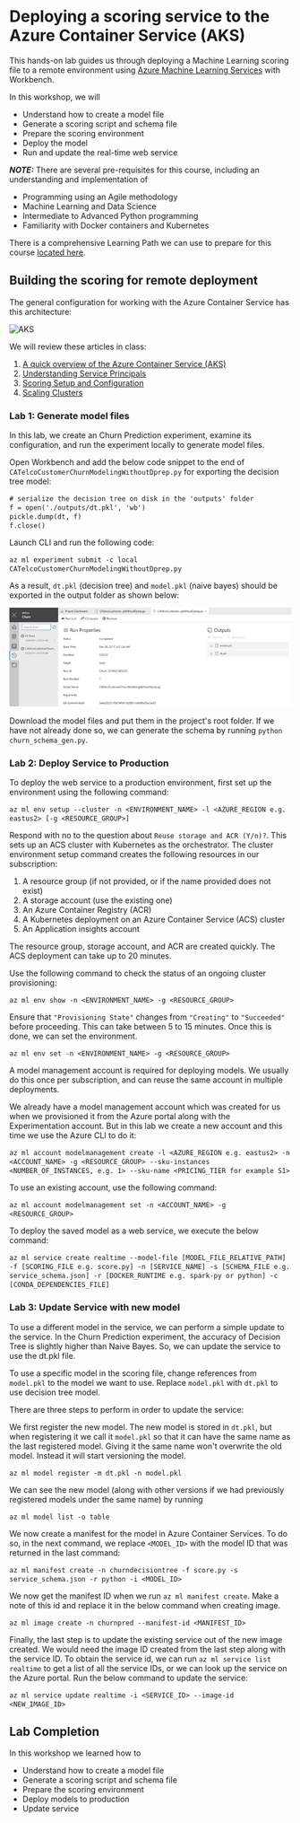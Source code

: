 # Deploying a scoring service to the Azure Container Service (AKS)

This hands-on lab guides us through deploying a Machine Learning scoring file to a remote environment using [Azure Machine Learning Services](https://docs.microsoft.com/en-us/azure/machine-learning/preview/overview-what-is-azure-ml) with Workbench. 

In this workshop, we will

- Understand how to create a model file
- Generate a scoring script and schema file
- Prepare the scoring environment
- Deploy the model
- Run and update the real-time web service

***NOTE:*** There are several pre-requisites for this course, including an understanding and implementation of

- Programming using an Agile methodology
- Machine Learning and Data Science
- Intermediate to Advanced Python programming
- Familiarity with Docker containers and Kubernetes

There is a comprehensive Learning Path we can use to prepare for this course [located here](https://github.com/Azure/learnAnalytics-CreatingSolutionswiththeTeamDataScienceProcess-/blob/master/Instructions/Learning%20Path%20-%20Creating%20Solutions%20with%20the%20Team%20Data%20Science%20Process.md).

## Building the scoring for remote deployment

The general configuration for working with the Azure Container Service has this architecture:

![AKS](https://azurecomcdn.azureedge.net/mediahandler/acomblog/media/Default/blog/15159959-b5cd-4fe9-aeba-441139943ecd.png)

We will review these articles in class:

1. [A quick overview of the Azure Container Service (AKS)](https://docs.microsoft.com/en-us/azure/aks/kubernetes-walkthrough)
2. [Understanding Service Principals](https://docs.microsoft.com/en-us/azure/aks/kubernetes-service-principal)
3. [Scoring Setup and Configuration](https://docs.microsoft.com/en-us/azure/machine-learning/preview/deployment-setup-configuration)
4. [Scaling Clusters](https://docs.microsoft.com/en-us/azure/machine-learning/preview/how-to-scale-clusters)

### Lab 1: Generate model files

In this lab, we create an Churn Prediction experiment, examine its configuration, and run the experiment locally to generate model files.

Open Workbench and add the below code snippet to the end of `CATelcoCustomerChurnModelingWithoutDprep.py` for exporting the decision tree model:

```
# serialize the decision tree on disk in the 'outputs' folder
f = open('./outputs/dt.pkl', 'wb')
pickle.dump(dt, f)
f.close()
```
Launch CLI and run the following code:

```
az ml experiment submit -c local CATelcoCustomerChurnModelingWithoutDprep.py
```

As a result, `dt.pkl` (decision tree) and `model.pkl` (naive bayes) should be exported in the output folder as shown below:

![CATelcoCustomer](images/CATelcoCustomer_gWithoutDprep.png)

Download the model files and put them in the project's root folder. If we have not already done so, we can generate the schema by running `python churn_schema_gen.py`.

### Lab 2: Deploy Service to Production

To deploy the web service to a production environment, first set up the environment using the following command:

```
az ml env setup --cluster -n <ENVIRONMENT_NAME> -l <AZURE_REGION e.g. eastus2> [-g <RESOURCE_GROUP>]
```

Respond with no to the question about `Reuse storage and ACR (Y/n)?`. This sets up an ACS cluster with Kubernetes as the orchestrator. The cluster environment setup command creates the following resources in our subscription:

1. A resource group (if not provided, or if the name provided does not exist)
2. A storage account (use the existing one)
3. An Azure Container Registry (ACR)
4. A Kubernetes deployment on an Azure Container Service (ACS) cluster
5. An Application insights account

The resource group, storage account, and ACR are created quickly. The ACS deployment can take up to 20 minutes.

Use the following command to check the status of an ongoing cluster provisioning:

```
az ml env show -n <ENVIRONMENT_NAME> -g <RESOURCE_GROUP>
```

Ensure that `"Provisioning State"` changes from `"Creating"` to `"Succeeded"` before proceeding. This can take between 5 to 15 minutes. Once this is done, we can set the environment.

```
az ml env set -n <ENVIRONMENT_NAME> -g <RESOURCE_GROUP>
```

A model management account is required for deploying models. We usually do this once per subscription, and can reuse the same account in multiple deployments.

We already have a model management account which was created for us when we provisioned it from the Azure portal along with the Experimentation account. But in this lab we create a new account and this time we use the Azure CLI to do it:

```
az ml account modelmanagement create -l <AZURE_REGION e.g. eastus2> -n <ACCOUNT_NAME> -g <RESOURCE_GROUP> --sku-instances <NUMBER_OF_INSTANCES, e.g. 1> --sku-name <PRICING_TIER for example S1>
```

To use an existing account, use the following command:

```
az ml account modelmanagement set -n <ACCOUNT_NAME> -g <RESOURCE_GROUP>
```

To deploy the saved model as a web service, we execute the below command:

```
az ml service create realtime --model-file [MODEL_FILE_RELATIVE_PATH] -f [SCORING_FILE e.g. score.py] -n [SERVICE_NAME] -s [SCHEMA_FILE e.g. service_schema.json] -r [DOCKER_RUNTIME e.g. spark-py or python] -c [CONDA_DEPENDENCIES_FILE]
```

### Lab 3: Update Service with new model

To use a different model in the service, we can perform a simple update to the service. In the Churn Prediction experiment, the accuracy of Decision Tree is slightly higher than Naive Bayes. So, we can update the service to use the dt.pkl file.

To use a specific model in the scoring file, change references from `model.pkl` to the model we want to use. Replace `model.pkl` with `dt.pkl` to use decision tree model.

There are three steps to perform in order to update the service:

We first register the new model. The new model is stored in `dt.pkl`, but when registering it we call it `model.pkl` so that it can have the same name as the last registered model. Giving it the same name won't overwrite the old model. Instead it will start versioning the model.

```
az ml model register -m dt.pkl -n model.pkl
```

We can see the new model (along with other versions if we had previously registered models under the same name) by running

```
az ml model list -o table
```

We now create a manifest for the model in Azure Container Services. To do so, in the next command, we replace `<MODEL_ID>` with the model ID that was returned in the last command:

```
az ml manifest create -n churndecisiontree -f score.py -s service_schema.json -r python -i <MODEL_ID>
```

We now get the manifest ID when we run `az ml manifest create`. Make a note of this id and replace it in the below command when creating image.

```
az ml image create -n churnpred --manifest-id <MANIFEST_ID>
```

Finally, the last step is to update the existing service out of the new image created. We would need the image ID created from the last step along with the service ID. To obtain the service id, we can run `az ml service list realtime` to get a list of all the service IDs, or we can look up the service on the Azure portal. Run the below command to update the service:

```
az ml service update realtime -i <SERVICE_ID> --image-id <NEW_IMAGE_ID>
```

## Lab Completion

In this workshop we learned how to

- Understand how to create a model file
- Generate a scoring script and schema file
- Prepare the scoring environment
- Deploy models to production
- Update service

